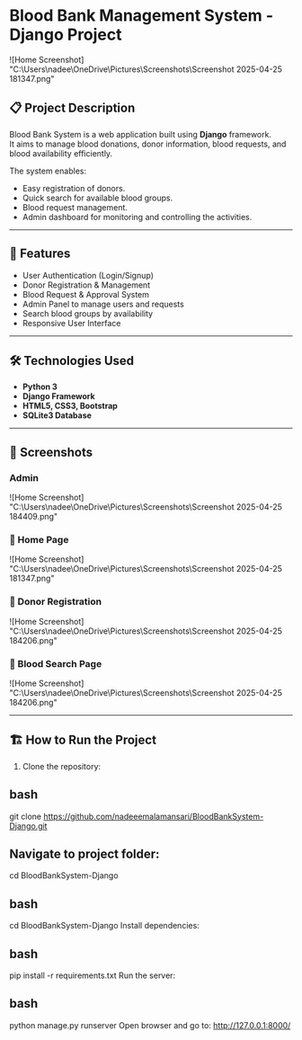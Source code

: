# Blood Bank Management System - Django Project
![Home Screenshot]
"C:\Users\nadee\OneDrive\Pictures\Screenshots\Screenshot 2025-04-25 181347.png"

## 📋 Project Description
Blood Bank System is a web application built using **Django** framework.  
It aims to manage blood donations, donor information, blood requests, and blood availability efficiently.

The system enables:
- Easy registration of donors.
- Quick search for available blood groups.
- Blood request management.
- Admin dashboard for monitoring and controlling the activities.

---

## 🚀 Features
- User Authentication (Login/Signup)
- Donor Registration & Management
- Blood Request & Approval System
- Admin Panel to manage users and requests
- Search blood groups by availability
- Responsive User Interface

---

## 🛠️ Technologies Used
- **Python 3**
- **Django Framework**
- **HTML5, CSS3, Bootstrap**
- **SQLite3 Database**

---

## 📸 Screenshots
### Admin
![Home Screenshot]
"C:\Users\nadee\OneDrive\Pictures\Screenshots\Screenshot 2025-04-25 184409.png"
### 🔹 Home Page
![Home Screenshot]
"C:\Users\nadee\OneDrive\Pictures\Screenshots\Screenshot 2025-04-25 181347.png"

### 🔹 Donor Registration
![Home Screenshot]
"C:\Users\nadee\OneDrive\Pictures\Screenshots\Screenshot 2025-04-25 184206.png"

### 🔹 Blood Search Page
![Home Screenshot]
"C:\Users\nadee\OneDrive\Pictures\Screenshots\Screenshot 2025-04-25 184206.png"

---

## 🏗️ How to Run the Project
1. Clone the repository:
  ## bash
   git clone https://github.com/nadeeemalamansari/BloodBankSystem-Django.git
## Navigate to project folder:
cd BloodBankSystem-Django
## bash
cd BloodBankSystem-Django
Install dependencies:

## bash
pip install -r requirements.txt
Run the server:
## bash

python manage.py runserver
Open browser and go to: http://127.0.0.1:8000/
